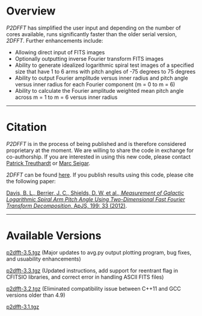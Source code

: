 # Overview
_P2DFFT_ has simplified the user input and depending on the number of cores available, runs significantly faster than the older serial version, _2DFFT_. Further enhancements include:
* Allowing direct input of FITS images
* Optionally outputting inverse Fourier transform FITS images
* Ability to generate idealized logarithmic spiral test images of a specified size that have 1 to 6 arms with pitch angles of -75 degrees to 75 degrees
* Ability to output Fourier amplitude versus inner radius and pitch angle versus inner radius for each Fourier component (m = 0 to m = 6)
* Ability to calculate the Fourier amplitude weighted mean pitch angle across m = 1 to m = 6 versus inner radius

* * *
# Citation
_P2DFFT_ is in the process of being published and is therefore considered proprietary at the moment. We are willing to share the code in exchange for co-authorship. If you are interested in using this new code, please contact [Patrick Treuthardt](mailto:patrick.treuthardt@naturalsciences.org) or [Marc Seigar](mailto:msseigar@d.umn.edu).

_2DFFT_ can be found [here](http://www.d.umn.edu/~msseigar/2DFFT/2DFFT.tar.gz).  If you publish results using this code, please cite the following paper:

[Davis, B. L., Berrier, J. C., Shields, D. W, et al., _Measurement of Galactic Logarithmic Spiral Arm Pitch Angle Using Two-Dimensional Fast Fourier Transform Decomposition_, ApJS, 199: 33 (2012)](http://iopscience.iop.org/0067-0049/199/2/33/).
* * *
# Available Versions

[p2dfft-3.5.tgz](https://github.com/treuthardt/P2DFFT/blob/master/p2dfft-3.5.tgz) (Major updates to avg.py output plotting program, bug fixes, and usuability enhancements)

[p2dfft-3.3.tgz](https://github.com/treuthardt/P2DFFT/blob/master/p2dfft-3.2.tgz) (Updated instructions, add support for reentrant flag in CFITSIO libraries, and correct error in handling ASCII FITS files)

[p2dfft-3.2.tgz](https://github.com/treuthardt/P2DFFT/blob/master/p2dfft-3.2.tgz) (Eliminated compatibility issue between C++11 and GCC versions older than 4.9)

[p2dfft-3.1.tgz](https://github.com/treuthardt/P2DFFT/blob/master/p2dfft-3.1.tgz)
